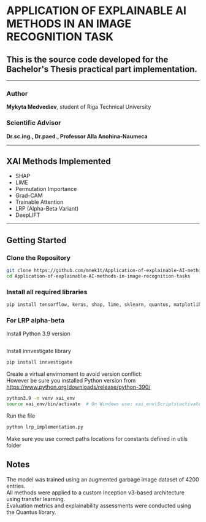 # APPLICATION OF EXPLAINABLE AI METHODS IN AN IMAGE RECOGNITION TASK

## This is the source code developed for the Bachelor's Thesis practical part implementation.

---

### Author  
**Mykyta Medvediev**, student of Riga Technical University

### Scientific Advisor  
**Dr.sc.ing., Dr.paed., Professor Alla Anohina-Naumeca**

---

## XAI Methods Implemented

- SHAP  
- LIME  
- Permutation Importance  
- Grad-CAM  
- Trainable Attention  
- LRP (Alpha-Beta Variant)  
- DeepLIFT  

---

## Getting Started

### Clone the Repository

```bash
git clone https://github.com/mnek1t/Application-of-explainable-AI-methods-in-image-recognition-tasks
cd Application-of-explainable-AI-methods-in-image-recognition-tasks
```

### Install all required libraries
```bash
pip install tensorflow, keras, shap, lime, sklearn, quantus, matplotlib, cv2, numpy
```

### For LRP alpha-beta
Install Python 3.9 version
```bash

```
Install innvestigate library 
```bash
pip install innvestigate
```

Create a virtual envirnoment to avoid version conflict:<br/>
However be sure you installed Python version from https://www.python.org/downloads/release/python-390/
```bash
python3.9 -m venv xai_env
source xai_env/bin/activate  # On Windows use: xai_env\Scripts\activate
```

Run the file
```bash
python lrp_implementation.py
```

Make sure you use correct paths locations for constants defined in utils folder

## Notes
The model was trained using an augmented garbage image dataset of 4200 entries.<br/>
All methods were applied to a custom Inception v3-based architecture using transfer learning.<br/>
Evaluation metrics and explainability assessments were conducted using the Quantus library.<br/>
